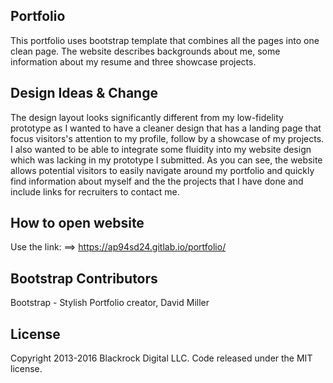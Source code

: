 ## Portfolio

This portfolio uses bootstrap template that combines all the pages into one clean page. The website describes backgrounds about me, some information about my resume and three showcase projects. 
 

## Design Ideas & Change

The design layout looks significantly different from my low-fidelity prototype as I wanted to have a cleaner design that has a landing page that focus visitors's attention to my profile, follow by a showcase of my projects.
I also wanted to be able to integrate some fluidity into my website design which was lacking in my prototype I submitted. As you can see, the website  allows potential visitors 
to easily navigate around my portfolio and quickly find information about myself and the the projects that I have done and include links for recruiters to contact me.  
 
## How to open website
Use the link:
==> https://ap94sd24.gitlab.io/portfolio/

## Bootstrap Contributors 

Bootstrap - Stylish Portfolio creator, David Miller

## License

Copyright 2013-2016 Blackrock Digital LLC. Code released under the MIT license.

